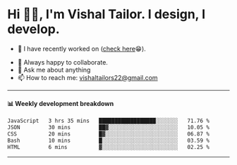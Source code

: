 # Hi 👋🏻, I'm Vishal Tailor. I design, I develop.

- 🔭 I have recently worked on ([check here](https://vishaltailor.com)😁).
<!-- - 🎦 Currently watching: JavaScript: The Hard Parts By Will Sentance. -->
- 👯 Always happy to collaborate.
- 💬 Ask me about anything
- 📫 How to reach me: <a href="mailto:vishaltailors22@gmail.com">vishaltailors22@gmail.com</a>

<hr /> 
<h4>📊 Weekly development breakdown</h4>
<!--START_SECTION:waka-->

```txt
JavaScript   3 hrs 35 mins   ██████████████████░░░░░░░   71.76 %
JSON         30 mins         ██▓░░░░░░░░░░░░░░░░░░░░░░   10.05 %
CSS          20 mins         █▓░░░░░░░░░░░░░░░░░░░░░░░   06.87 %
Bash         10 mins         █░░░░░░░░░░░░░░░░░░░░░░░░   03.59 %
HTML         6 mins          ▓░░░░░░░░░░░░░░░░░░░░░░░░   02.25 %
```

<!--END_SECTION:waka-->
<hr /> 

<!-- ![](./profile-3d-contrib/profile-green-animate.svg) -->
